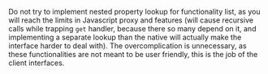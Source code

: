 Do not try to implement nested property lookup for functionality list, as you will reach the limits in Javascript proxy and features (will cause recursive calls while trapping `get` handler, because there so many depend on it, and implementing a separate lookup than the native will actually make the interface harder to deal with). The overcomplication is unnecessary, as these functionalities are not meant to be user friendly, this is the job of the client interfaces.